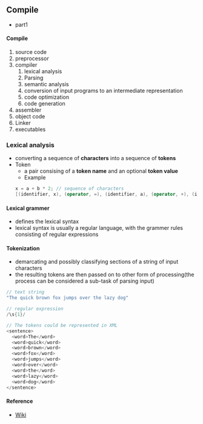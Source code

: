 ## Compile
* part1

#### Compile
1. source code
2. preprocessor
3. compiler
    1. lexical analysis
    2. Parsing
    3. semantic analysis
    4. conversion of input programs to an intermediate representation
    5. code optimization
    6. code generation
4. assembler
5. object code
6. Linker
7. executables

### Lexical analysis
* converting a sequence of **characters** into a sequence of **tokens**
* Token
    * a pair consising of a **token name** and an optional **token value**
    * Example
    ```C++
    x = a + b * 2; // sequence of characters
    [(identifier, x), (operator, =), (identifier, a), (operator, +), (identifier, b), (operator, *), (literal, 2), (separator, ;)]  // tokens
    ```

#### Lexical grammer
* defines the lexical syntax
* lexical syntax is usually a regular language, with the grammer rules consisting of regular expressions

#### Tokenization
* demarcating and possibly classifying sections of a string of input characters
* the resulting tokens are then passed on to other form of processing(the process can be considered a sub-task of parsing input)
```C++
// text string
"The quick brown fox jumps over the lazy dog"   

// regular expression
/\s{1}/         

// The tokens could be represented in XML
<sentence>
  <word>The</word>
  <word>quick</word>
  <word>brown</word>
  <word>fox</word>
  <word>jumps</word>
  <word>over</word>
  <word>the</word>
  <word>lazy</word>
  <word>dog</word>
</sentence>
```

#### Reference
* [Wiki](https://en.wikipedia.org/wiki/Category:Compiler_construction)